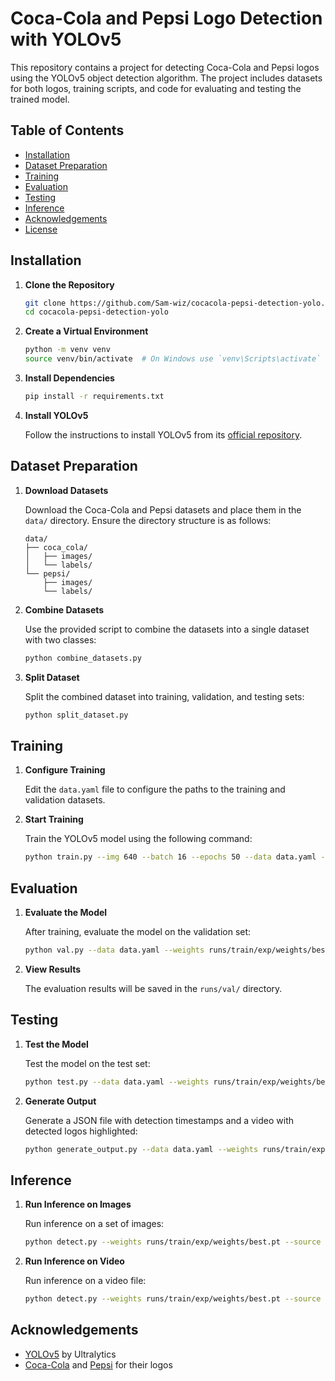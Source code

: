 

# Coca-Cola and Pepsi Logo Detection with YOLOv5

This repository contains a project for detecting Coca-Cola and Pepsi logos using the YOLOv5 object detection algorithm. The project includes datasets for both logos, training scripts, and code for evaluating and testing the trained model.

## Table of Contents
- [Installation](#installation)
- [Dataset Preparation](#dataset-preparation)
- [Training](#training)
- [Evaluation](#evaluation)
- [Testing](#testing)
- [Inference](#inference)
- [Acknowledgements](#acknowledgements)
- [License](#license)

## Installation

1. **Clone the Repository**

    ```bash
    git clone https://github.com/Sam-wiz/cocacola-pepsi-detection-yolo.git
    cd cocacola-pepsi-detection-yolo
    ```

2. **Create a Virtual Environment**

    ```bash
    python -m venv venv
    source venv/bin/activate  # On Windows use `venv\Scripts\activate`
    ```

3. **Install Dependencies**

    ```bash
    pip install -r requirements.txt
    ```

4. **Install YOLOv5**

    Follow the instructions to install YOLOv5 from its [official repository](https://github.com/ultralytics/yolov5).

## Dataset Preparation

1. **Download Datasets**

    Download the Coca-Cola and Pepsi datasets and place them in the `data/` directory. Ensure the directory structure is as follows:

    ```
    data/
    ├── coca_cola/
    │   ├── images/
    │   └── labels/
    └── pepsi/
        ├── images/
        └── labels/
    ```

2. **Combine Datasets**

    Use the provided script to combine the datasets into a single dataset with two classes:

    ```bash
    python combine_datasets.py
    ```

3. **Split Dataset**

    Split the combined dataset into training, validation, and testing sets:

    ```bash
    python split_dataset.py
    ```

## Training

1. **Configure Training**

    Edit the `data.yaml` file to configure the paths to the training and validation datasets.

2. **Start Training**

    Train the YOLOv5 model using the following command:

    ```bash
    python train.py --img 640 --batch 16 --epochs 50 --data data.yaml --weights yolov5s.pt
    ```

## Evaluation

1. **Evaluate the Model**

    After training, evaluate the model on the validation set:

    ```bash
    python val.py --data data.yaml --weights runs/train/exp/weights/best.pt
    ```

2. **View Results**

    The evaluation results will be saved in the `runs/val/` directory.

## Testing

1. **Test the Model**

    Test the model on the test set:

    ```bash
    python test.py --data data.yaml --weights runs/train/exp/weights/best.pt
    ```

2. **Generate Output**

    Generate a JSON file with detection timestamps and a video with detected logos highlighted:

    ```bash
    python generate_output.py --data data.yaml --weights runs/train/exp/weights/best.pt --source path/to/video.mp4
    ```

## Inference

1. **Run Inference on Images**

    Run inference on a set of images:

    ```bash
    python detect.py --weights runs/train/exp/weights/best.pt --source path/to/images
    ```

2. **Run Inference on Video**

    Run inference on a video file:

    ```bash
    python detect.py --weights runs/train/exp/weights/best.pt --source path/to/video.mp4
    ```

## Acknowledgements

- [YOLOv5](https://github.com/ultralytics/yolov5) by Ultralytics
- [Coca-Cola](https://www.coca-cola.com/) and [Pepsi](https://www.pepsi.com/) for their logos
